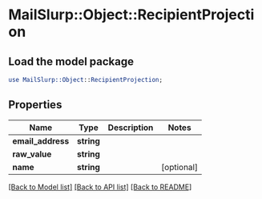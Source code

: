 # MailSlurp::Object::RecipientProjection

## Load the model package
```perl
use MailSlurp::Object::RecipientProjection;
```

## Properties
Name | Type | Description | Notes
------------ | ------------- | ------------- | -------------
**email_address** | **string** |  | 
**raw_value** | **string** |  | 
**name** | **string** |  | [optional] 

[[Back to Model list]](../README#documentation-for-models) [[Back to API list]](../README#documentation-for-api-endpoints) [[Back to README]](../README)


